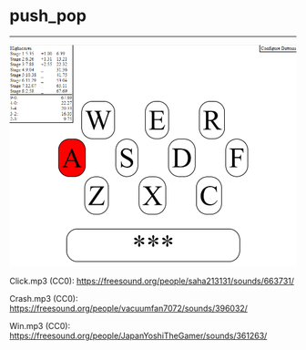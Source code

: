 # push_pop
____
![Screenshot of game](https://github.com/asl97/push_pop/raw/main/screenshot.png)

Click.mp3 (CC0): https://freesound.org/people/saha213131/sounds/663731/

Crash.mp3 (CC0): https://freesound.org/people/vacuumfan7072/sounds/396032/

Win.mp3 (CC0): https://freesound.org/people/JapanYoshiTheGamer/sounds/361263/
